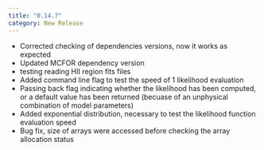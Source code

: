 ```yaml
---
title: "0.14.7"
category: New Release
---
```

- Corrected checking of dependencies versions, now it works as expected
- Updated MCFOR dependency version
- testing reading HII region fits files
- Added command line flag to test the speed of 1 likelihood evaluation
- Passing back flag indicating whether the likelihood has been computed, or a default value has been returned (becuase of an unphysical combination of model parameters)
- Added exponential distribution, necessary to test the likelihood function evaluation speed
- Bug fix, size of arrays were accessed before checking the array allocation status
